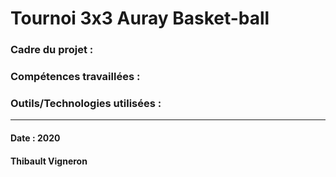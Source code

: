 # Tournoi 3x3 Auray Basket-ball 

### Cadre du projet :
### Compétences travaillées : 
### Outils/Technologies utilisées : 

-------------------------------------------------------------------------------------------------------------------------------------------------------------------------------
#### Date : 2020        
#### Thibault Vigneron                                                                                                                         
